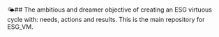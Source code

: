 🌤️## The ambitious and dreamer objective of creating an ESG virtuous cycle with: needs, actions and results. This is the main repository for ESG_VM.
